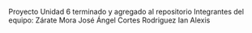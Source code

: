 Proyecto Unidad 6 terminado y agregado al repositorio
Integrantes del equipo:
Zárate Mora José Ángel
Cortes Rodriguez Ian Alexis
